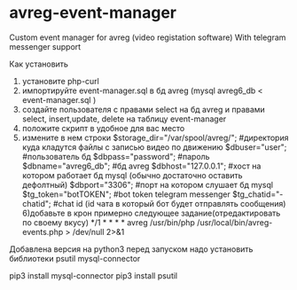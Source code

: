 # avreg-event-manager
Custom event manager for avreg (video registation software)
With telegram messenger support

Как установить
1) установите php-curl
2) импортируйте event-manager.sql в бд avreg (mysql avreg6_db < event-manager.sql )
3) создайте пользователя с правами select на бд avreg и правами select, insert,update, delete на таблицу event-manager
4) положите скрипт в удобное для вас место
5) измените в нем строки
$storage_dir="/var/spool/avreg/"; #директория куда кладутся файлы с записью видео по движению
$dbuser="user";                   #пользователь бд
$dbpass="password";               #пароль
$dbname="avreg6_db";              #бд avreg
$dbhost="127.0.0.1";              #хост на котором работает бд mysql (обычно достаточно оставить дефолтный)
$dbport="3306";                   #порт на котором слушает бд mysql
$tg_token="botTOKEN";             #bot token telegram messenger
$tg_chatid="-chatid";		  #chat id (id чата в который бот будет отправлять сообщения)
6)добавьте в крон примерно следующее задание(отредактировать по своему вкусу)
*/1 *   * * * avreg /usr/bin/php /usr/local/bin/avreg-events.php > /dev/null 2>&1

Добавлена версия на python3
перед запуском надо установить библиотеки
psutil
mysql-connector

pip3 install mysql-connector
pip3 install psutil